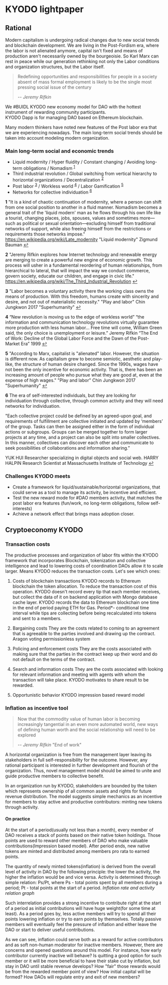 # KYODO lightpaper
## Rational

Modern capitalism is undergoing radical changes due to new social trends and blockchain development. We are living in the Post-Fordism era, where the labor is not alienated anymore, capital isn't fixed and means of production aren't necessarily owned by the bourgeoisie. So Karl Marx can rest in peace while our generation rethinking not only the Labor conditions and organization structures, but the Labor itself.

> Redefining opportunities and responsibilities for people in a society absent of mass formal employment is likely to be the single most pressing social issue of the century
>
> -- *Jeremy Rifkin*

We #BUIDL KYODO new economy model for DAO with the hottest instrument of rewarding community participants.   
KYODO Dapp is for managing DAO based on Ethereum blockchain.

Many modern thinkers have noted new features of the Post labor era that we are experiencing nowadays.
The main long-term social trends should be taken into account modeling modern organization. 

### Main long-term social and economic trends
- Liquid modernity / Hyper fluidity / Constant changing / Avoiding long-term obligations / Nomadism <sup id="a1">[1](#f1)</sup>
- Third industrial revolution / Global switching from vertical hierarchy to horizontal organizations / Decentralization <sup id="a2">[2](#f2)</sup>
- Post labor <sup id="a3">[3](#f3)</sup> / Workless world <sup id="a4">[4](#f4)</sup>  / Labor Gamification <sup id="a5">[5](#f5)</sup> 
- Networks for collective individuation  <sup id="a6">[6](#f6)</sup> 

<b id="f1">1</b> 
"It is a kind of chaotic continuation of modernity, where a person can shift from one social position to another in a fluid manner. Nomadism becomes a general trait of the 'liquid modern' man as he flows through his own life like a tourist, changing places, jobs, spouses, values and sometimes more—such as political or sexual orientation—excluding himself from traditional networks of support, while also freeing himself from the restrictions or requirements those networks impose."
https://en.wikipedia.org/wiki/Late_modernity 
"Liquid modernity" Zigmund Bauman [↩](#a1)

<b id="f2">2</b> 
"Jeremy Rifkin explores how Internet technology and renewable energy are merging to create a powerful new engine of economic growth. This process will usher in a fundamental reordering of human relationships, from hierarchical to lateral, that will impact the way we conduct commerce, govern society, educate our children, and engage in civic life."
https://en.wikipedia.org/wiki/The_Third_Industrial_Revolution [↩](#a2)

<b id="f3">3</b> 
"Labor becomes a voluntary activity there the working class owns the means of production. With this freedom, humans create with sincerity and desire, and not out of materialistic necessity."
"Play and labor" Chin Jungkwon 2017 "Superhumanity" [↩](#a3)

<b id="f4">4</b> 
“New revolution is moving us to the edge of workless world”
“the information and communication technology revolutions virtually guarantee more production with less human labor… Free time will come, William Green said, the only choice is unemployment or leisure.” 
Jeremy Rifkin “The End of Work: Decline of the Global Labor Force and the Dawn of the Post-Market Era” 1999 [↩](#a4)

<b id="f5">5</b> 
"According to Marx, capitalist is "alienated" labor. However, the situation is different now. As capitalism grew to become semiotic, aesthetic and play-like, the structure of human desire changed. Since the 1990s, wages have not been the only incentive for economic activity. That is, there has been an increasing amount of people who pursue what they are good at, even at the expense of high wages."
"Play and labor" Chin Jungkwon 2017 "Superhumanity" [↩](#a5)

<b id="f6">6</b> 
The era of self-interested individuals, but they are looking for individuation through collective, through common activity and they will need networks for individuation.

"Each collective project could be defined by an agreed-upon goal, and requirements of fulfillment are collective initiated and updated by ‘members’ of the group.
Tasks can then be assigned either in the form of individual actions or subgroups. Groups can be merged together to form larger projects at any time, and a project can also be split into smaller collectives. 
In this manner, collectives can discover each other and communicate to seek possibilities of collaborations and information sharing.” 

YUK HUI Researcher specializing in digital objects and social web.
HARRY HALPIN Research Scientist at Massachusetts Institute of Technology [↩](#a6)


### Challenges KYODO meets

- Create a framework for liquid/sustainable/horizontal organizations, that could serve as a tool to manage its activity, be incentive and efficient. 
- Test the new reward mode for #DAO members activity, that matches the post labor era features (fun/work, no long-term obligations, follow self-interests)
- Achieve a network effect that brings mass adoption closer.

## Cryptoeconomy KYODO

### Transaction costs
The productive processes and organization of labor fits within the KYODO framework that incorporates Blockchain, tokenization and collective intelligence and lead to lowering costs of coordination DAOs allow it to scale larger. Means KYODO reduces the transaction costs. Let's see which ones:

1. Costs of blockchain transactions
KYODO records to Ethereum blockchain the token allocation. To reduce the transaction cost of this operation. KYODO doesn't record every tip that each member receives, but collect the data of it on backend application with Mongo database cache layer. KYODO records the data to Ethereum blockchain one time in the end of period paying ETH for Gas.
Period*- conditional time interval while tips are collecting before being recalculated into tokens and sent to a members.

2. Bargaining costs 
They are the costs related to coming to an agreement that is agreeable to the parties involved and drawing up the contract. 
Aragon voting
permissionless system

3. Policing and enforcement costs
They are the costs associated with making sure that the parties in the contract keep up their word and do not default on the terms of the contract.

4. Search and information costs
They are the costs associated with looking for relevant information and meeting with agents with whom the transaction will take place.
KYODO motivates to share result to be rewarded.

5. Opportunistic behavior
KYODO impression based reward model

### Inflation as incentive tool
> Now that the commodity value of human labor is becoming increasingly tangential in an even more automated world, new ways of defining human worth and the social relationship will need to be explored
>
> -- *Jeremy Rifkin* "End of work"

A horizontal organization is free from the management layer leaving its stakeholders in full self-responsibility for the outcome. However, any rational participant is interested in further development and flourish of the organization. Thus, novel management model should be aimed to unite and guide productive members to collective benefit.

In an organization run by KYODO, stakeholders are bounded by the token which represents ownership of all common assets and rights for future revenue distribution. The model suggests simple mechanics as an incentive for members to stay active and productive contributors: minting new tokens through activity.

#### On practice
At the start of a period(usually not less than a month), every member of DAO receives a stack of points based on their native token holdings. Those points are used to reward other members of DAO who make valuable contributions(Impression based model). After period ends, new native tokens are minted and distributed among members pro rata to earned points. 

The quantity of newly minted tokens(inflation) is derived from the overall level of activity in DAO by the following principle: the lower the activity, the higher the inflation would be and vice versa. Activity is determined through simple relation:
Ps/Pt, where 
Ps - total points spent by all members during a period;
Pt - total points at the start of a period. 
*Inflation rate and activity relation graph*

Such interrelation provides a strong incentive to contribute right at the start of a period as initial contributions will have huge weight(for some time at least). As a period goes by, less active members will try to spend all their points lowering inflation or try to earn points by themselves. Totally passive members will eventually feel the pressure of inflation and either leave the DAO or start to deliver useful contributions.

As we can see, inflation could serve both as a reward for active contributors and as soft non-human moderator for inactive members. However, there are concerns and opened questions around this model. For instance, how early contributor currently inactive will behave? Is quitting a good option for such member or it will be more beneficial to have their stake cut by inflation, but stay in DAO until stable revenue develops? How "fair" those rewards would be from the rewarded member point of view? How initial capital will be formed? 
How DAOs will regulate entry and exit of new members?

